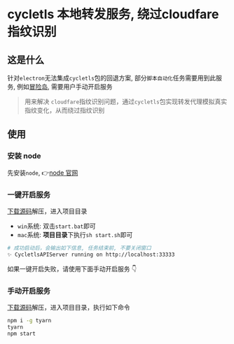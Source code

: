 # cycletls 本地转发服务, 绕过cloudfare指纹识别

## 这是什么

针对`electron`无法集成`cycletls`包的回退方案, 部分`脚本自动化`任务需要用到此服务, 例如[冒险岛](https://msu.io/), 需要用户手动开启服务

> 用来解决 `cloudfare`指纹识别问题，通过`cycletls`包实现转发代理模拟真实指纹变化，从而绕过指纹识别

## 使用

### 安装 node

先安装`node`, 👉[node 官网](https://nodejs.org/zh-cn/)

### 一键开启服务

[下载源码](https://github.com/3lang3/cycletls-server/archive/refs/heads/main.zip)解压，进入项目目录

- `win`系统: 双击`start.bat`即可
- `mac`系统: **项目目录**下执行`sh start.sh`即可

```bash
# 成功启动后，会输出如下信息, 任务结束前, 不要关闭窗口
✨ CycletlsAPIServer running on http://localhost:33333
```

如果一键开启失败，请使用下面手动开启服务 👇

### 手动开启服务

[下载源码](https://github.com/3lang3/cycletls-server/archive/refs/heads/main.zip)解压，进入项目目录，执行如下命令

```bash
npm i -g tyarn
tyarn
npm start
```
